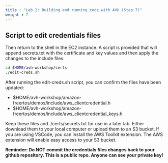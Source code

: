 ```yaml
---
title : "Lab 2: Building and running code with AVH (Step 7)"
weight : 7
---
```


## Script to edit credentials files

Then return to the shell in the EC2 instance. A script is provided that will append secrets.txt with the certificate and key values and then apply the changes to the include files.

```bash
cd $HOME/avh-workshop/certs
./edit-creds.sh
```

After running the edit-creds.sh script, you can confirm the files have been updated:

- $HOME/avh-workshop/amazon-freertos/demos/include/aws_clientcredential.h
- $HOME/avh-workshop/amazon-freertos/demos/include/aws_clientcredential_keys.h

Keep these files and ./certs/secrets.txt for use in a later lab. Either download them to your local computer or upload them to an S3 bucket. If you are using VSCode, you can install the AWS Toolkit extension. The AWS extension will enable easy access to your S3 bucket.

**Reminder: Do NOT commit the credentials files changes back to your github repository. This is a public repo. Anyone can see your private key!**
